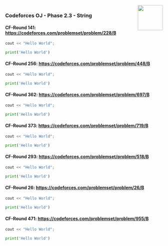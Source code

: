 <img align="right" width="80" src="https://github.com/cs-MohamedAyman/Problem-Solving-Training/blob/master/online-judges-logos/codeforces.jpg">

### Codeforces OJ - Phase 2.3 - String

#### CF-Round 141: https://codeforces.com/problemset/problem/228/B
```cpp
cout << "Hello World";
```
```python
print('Hello World')
```

#### CF-Round 256: https://codeforces.com/problemset/problem/448/B
```cpp
cout << "Hello World";
```
```python
print('Hello World')
```

#### CF-Round 362: https://codeforces.com/problemset/problem/697/B
```cpp
cout << "Hello World";
```
```python
print('Hello World')
```

#### CF-Round 373: https://codeforces.com/problemset/problem/719/B
```cpp
cout << "Hello World";
```
```python
print('Hello World')
```

#### CF-Round 293: https://codeforces.com/problemset/problem/518/B
```cpp
cout << "Hello World";
```
```python
print('Hello World')
```

#### CF-Round 26: https://codeforces.com/problemset/problem/26/B
```cpp
cout << "Hello World";
```
```python
print('Hello World')
```

#### CF-Round 471: https://codeforces.com/problemset/problem/955/B
```cpp
cout << "Hello World";
```
```python
print('Hello World')
```

